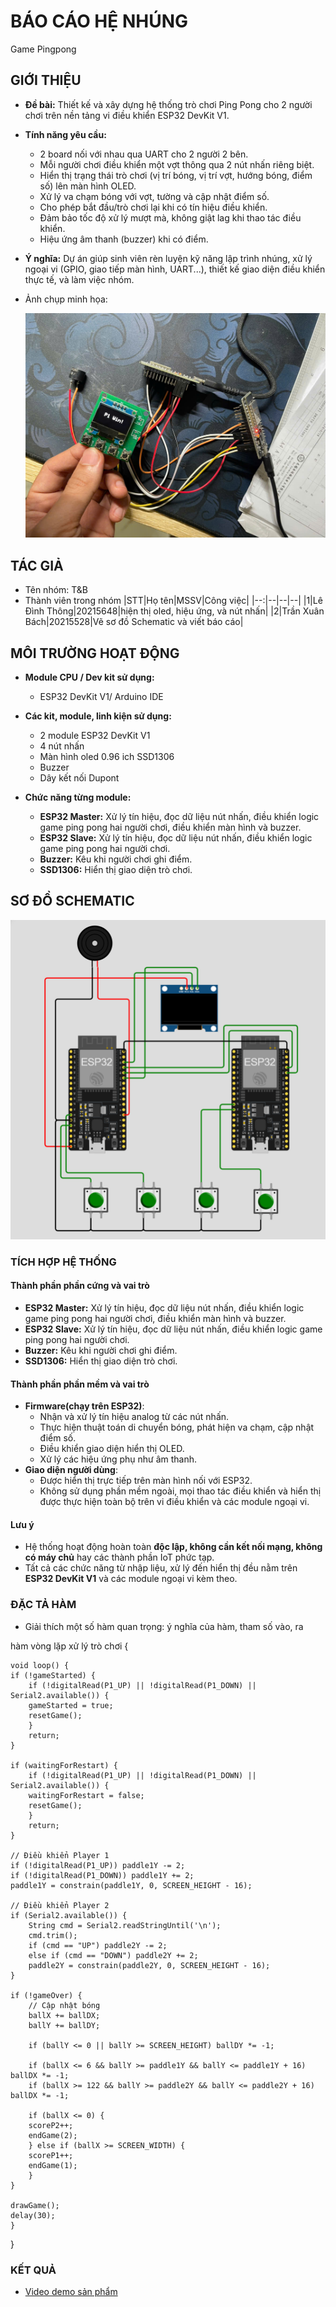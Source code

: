 # BÁO CÁO HỆ NHÚNG

Game Pingpong

## GIỚI THIỆU

- **Đề bài:** Thiết kế và xây dựng hệ thống trò chơi Ping Pong cho 2 người chơi trên nền tảng vi điều khiển ESP32 DevKit V1.
- **Tính năng yêu cầu:**
  - 2 board nối với nhau qua UART cho 2 người 2 bên.
  - Mỗi người chơi điều khiển một vợt thông qua 2 nút nhấn riêng biệt.
  - Hiển thị trạng thái trò chơi (vị trí bóng, vị trí vợt, hướng bóng, điểm số) lên màn hình OLED.
  - Xử lý va chạm bóng với vợt, tường và cập nhật điểm số.
  - Cho phép bắt đầu/trò chơi lại khi có tín hiệu điều khiển.
  - Đảm bảo tốc độ xử lý mượt mà, không giật lag khi thao tác điều khiển.
  - Hiệu ứng âm thanh (buzzer) khi có điểm.
- **Ý nghĩa:** Dự án giúp sinh viên rèn luyện kỹ năng lập trình nhúng, xử lý ngoại vi (GPIO, giao tiếp màn hình, UART...), thiết kế giao diện điều khiển thực tế, và làm việc nhóm.


- Ảnh chụp minh họa:

  ![Ảnh minh họa](anh_minh_hoa.jpg)

## TÁC GIẢ

- Tên nhóm: T&B
- Thành viên trong nhóm
  |STT|Họ tên|MSSV|Công việc|
  |--:|--|--|--|
  |1|Lê Đình Thông|20215648|hiện thị oled, hiệu ứng, và nút nhấn|
  |2|Trần Xuân Bách|20215528|Vẽ sơ đồ Schematic và viết báo cáo|

## MÔI TRƯỜNG HOẠT ĐỘNG

- **Module CPU / Dev kit sử dụng:**  
  - ESP32 DevKit V1/ Arduino IDE

- **Các kit, module, linh kiện sử dụng:**
  - 2 module ESP32 DevKit V1
  - 4 nút nhấn
  - Màn hình oled 0.96 ich SSD1306
  - Buzzer
  - Dây kết nối Dupont

- **Chức năng từng module:**
  - **ESP32 Master:** Xử lý tín hiệu, đọc dữ liệu nút nhấn, điều khiển logic game ping pong hai người chơi, điều khiển màn hình và buzzer.
  - **ESP32 Slave:** Xử lý tín hiệu, đọc dữ liệu nút nhấn, điều khiển logic game ping pong hai người chơi.
  - **Buzzer:** Kêu khi người chơi ghi điểm.
  - **SSD1306:** Hiển thị giao diện trò chơi.


## SƠ ĐỒ SCHEMATIC
![Sơ đồ Schematic](schematic.png)

### TÍCH HỢP HỆ THỐNG

#### **Thành phần phần cứng và vai trò**
  - **ESP32 Master:** Xử lý tín hiệu, đọc dữ liệu nút nhấn, điều khiển logic game ping pong hai người chơi, điều khiển màn hình và buzzer.
  - **ESP32 Slave:** Xử lý tín hiệu, đọc dữ liệu nút nhấn, điều khiển logic game ping pong hai người chơi.
  - **Buzzer:** Kêu khi người chơi ghi điểm.
  - **SSD1306:** Hiển thị giao diện trò chơi.

#### **Thành phần phần mềm và vai trò**
- **Firmware(chạy trên ESP32)**: 
  - Nhận và xử lý tín hiệu analog từ các nút nhấn.
  - Thực hiện thuật toán di chuyển bóng, phát hiện va chạm, cập nhật điểm số.
  - Điều khiển giao diện hiển thị OLED.
  - Xử lý các hiệu ứng phụ như âm thanh.
- **Giao diện người dùng**:  
  - Được hiển thị trực tiếp trên màn hình nối với ESP32.
  - Không sử dụng phần mềm ngoài, mọi thao tác điều khiển và hiển thị được thực hiện toàn bộ trên vi điều khiển và các module ngoại vi.

#### **Lưu ý**
- Hệ thống hoạt động hoàn toàn **độc lập, không cần kết nối mạng, không có máy chủ** hay các thành phần IoT phức tạp.
- Tất cả các chức năng từ nhập liệu, xử lý đến hiển thị đều nằm trên **ESP32 DevKit V1** và các module ngoại vi kèm theo.


### ĐẶC TẢ HÀM

- Giải thích một số hàm quan trọng: ý nghĩa của hàm, tham số vào, ra

hàm vòng lặp xử lý trò chơi 
{
    
    void loop() {
    if (!gameStarted) {
        if (!digitalRead(P1_UP) || !digitalRead(P1_DOWN) || Serial2.available()) {
        gameStarted = true;
        resetGame();
        }
        return;
    }

    if (waitingForRestart) {
        if (!digitalRead(P1_UP) || !digitalRead(P1_DOWN) || Serial2.available()) {
        waitingForRestart = false;
        resetGame();
        }
        return;
    }

    // Điều khiển Player 1
    if (!digitalRead(P1_UP)) paddle1Y -= 2;
    if (!digitalRead(P1_DOWN)) paddle1Y += 2;
    paddle1Y = constrain(paddle1Y, 0, SCREEN_HEIGHT - 16);

    // Điều khiển Player 2
    if (Serial2.available()) {
        String cmd = Serial2.readStringUntil('\n');
        cmd.trim();
        if (cmd == "UP") paddle2Y -= 2;
        else if (cmd == "DOWN") paddle2Y += 2;
        paddle2Y = constrain(paddle2Y, 0, SCREEN_HEIGHT - 16);
    }

    if (!gameOver) {
        // Cập nhật bóng
        ballX += ballDX;
        ballY += ballDY;

        if (ballY <= 0 || ballY >= SCREEN_HEIGHT) ballDY *= -1;

        if (ballX <= 6 && ballY >= paddle1Y && ballY <= paddle1Y + 16) ballDX *= -1;
        if (ballX >= 122 && ballY >= paddle2Y && ballY <= paddle2Y + 16) ballDX *= -1;

        if (ballX <= 0) {
        scoreP2++;
        endGame(2);
        } else if (ballX >= SCREEN_WIDTH) {
        scoreP1++;
        endGame(1);
        }
    }

    drawGame();
    delay(30);
    }
}

### KẾT QUẢ

- [Video demo sản phẩm](https://www.youtube.com/shorts/CLtyVU_6GYc)